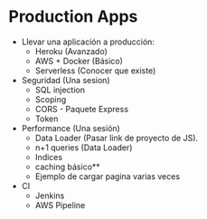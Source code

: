 # Production Apps

* Llevar una aplicación a producción:
	- Heroku (Avanzado)
	- AWS + Docker (Básico)
	- Serverless (Conocer que existe)
* Seguridad (Una sesion)
	- SQL injection
	- Scoping
	- CORS - Paquete Express
	- Token 
* Performance (Una sesión)
	- Data Loader (Pasar link de proyecto de JS). 
	- n+1 queries (Data Loader)
	- Indices 
	- caching básico**
  	- Ejemplo de cargar pagina varias veces
* CI
  * Jenkins
  * AWS Pipeline  
